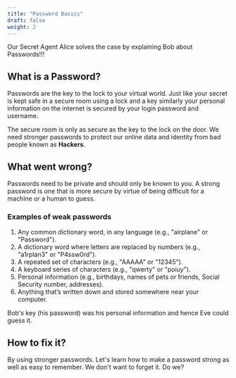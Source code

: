 ```yaml
---
title: "Password Basics"
draft: false
weight: 2
---
```


Our Secret Agent Alice solves the case by explaining Bob about Passwords!!!

## What is a Password?

Passwords are the key to the lock to your virtual world.
Just like your secret is kept safe in a secure room using a lock and a key similarly your personal information on the internet is secured by your login password and username.

The secure room is only as secure as the key to the lock on the door. We need stronger passwords to protect our online data and identity from bad people known as <b>Hackers</b>.

## What went wrong?

Passwords need to be private and should only be known to you. A strong password is one that is more secure by virtue of being difficult for a machine or a human to guess.

### Examples of weak passwords

1. Any common dictionary word, in any language (e.g., "airplane" or "Password").
2. A dictionary word where letters are replaced by numbers (e.g., "a1rplan3" or "P4ssw0rd").
3. A repeated set of characters (e.g., "AAAAA" or "12345").
4. A keyboard series of characters (e.g., "qwerty" or "poiuy").
5. Personal information (e.g., birthdays, names of pets or friends, Social Security number, addresses).
6. Anything that’s written down and stored somewhere near your computer.

Bob's key (his password) was his personal information and hence Eve could guess it.

## How to fix it?

By using stronger passwords. Let's learn how to make a password strong as well as easy to remember. We don't want to forget it. Do we?

